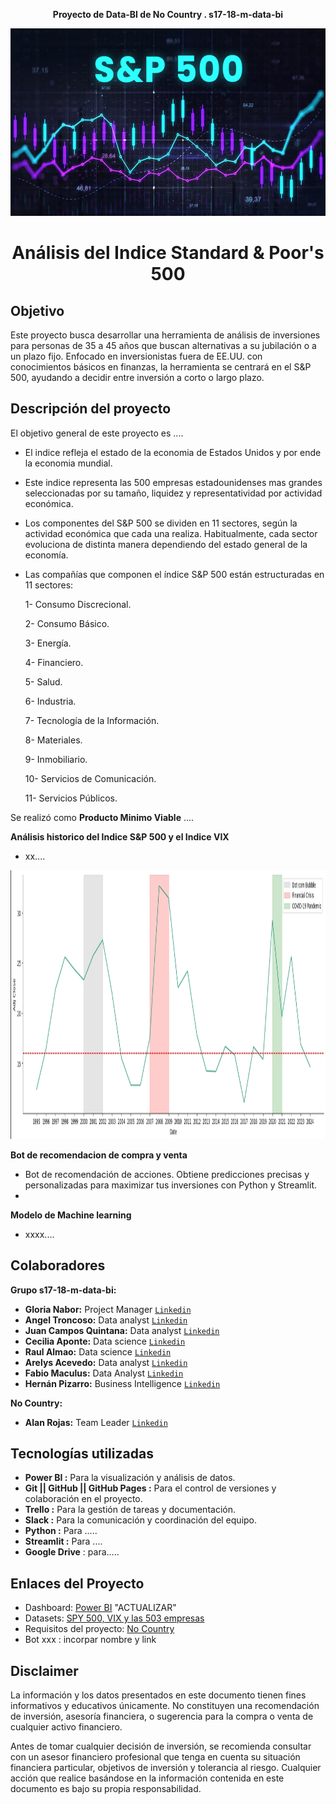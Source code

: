 **<p align="center">Proyecto de Data-BI de No Country . s17-18-m-data-bi</p>**

<img src="Imagenes\SP500.jpg" width="1010" height="300">

#  **<p align="center">Análisis del Indice Standard & Poor's 500</p>**

## Objetivo
Este proyecto busca desarrollar una herramienta de análisis de inversiones para personas de 35 a 45 años que buscan alternativas a su jubilación o a un plazo fijo. Enfocado en inversionistas fuera de EE.UU. con conocimientos básicos en finanzas, la herramienta se centrará en el S&P 500, ayudando a decidir entre inversión a corto o largo plazo. 

## Descripción del proyecto

El objetivo general de este proyecto es ....

- El indice refleja el estado de la economia de Estados Unidos y por ende la economia mundial.

- Este indice representa las 500 empresas estadounidenses mas grandes seleccionadas por su tamaño, liquidez y representatividad por actividad económica.

- Los componentes del S&P 500 se dividen en 11 sectores, según la actividad económica que cada una realiza. Habitualmente, cada sector evoluciona de distinta manera dependiendo del estado general de la economía.

- Las compañías que componen el índice S&P 500 están estructuradas en 11 sectores:

    1- Consumo Discrecional.

    2- Consumo Básico.

    3- Energía.

    4- Financiero.

    5- Salud.

    6- Industria.

    7- Tecnología de la Información.

    8- Materiales.

    9- Inmobiliario.

    10- Servicios de Comunicación.

    11- Servicios Públicos.


Se realizó como **Producto Minimo Viable** ....

**Análisis historico del Indice S&P 500 y el Indice VIX**
- xx....
<img src="Imagenes\vix_95al24.jpg" width="1010" height="430">

**Bot de recomendacion de compra y venta**
- Bot de recomendación de acciones. Obtiene predicciones precisas y personalizadas para maximizar tus inversiones con Python y Streamlit.
- 
**Modelo de Machine learning**
- xxxx....

## Colaboradores

**Grupo s17-18-m-data-bi:**
  - **Gloria Nabor:**  Project Manager [`Linkedin`](https://www.linkedin.com/in/gloria-nabor/)
  - **Angel Troncoso:** Data analyst [`Linkedin`](www.linkedin.com/in/angeltroncoso) 
  - **Juan Campos Quintana:** Data analyst [`Linkedin`](https://www.linkedin.com/in/jumacaq/)
  - **Cecilia Aponte:** Data science [`Linkedin`](https://www.linkedin.com/in/ceci-aponte-data/)
  - **Raul Almao:** Data science [`Linkedin`](https://www.linkedin.com/in/ralmao/)
  - **Arelys Acevedo:**  Data analyst [`Linkedin`](https://www.linkedin.com/in/arelys-acevedo/)
  - **Fabio Maculus:** Data Analyst [`Linkedin`](https://www.linkedin.com/in/fabio-maculus-data-analyst/)
  - **Hernán Pizarro:** Business Intelligence [`Linkedin`](https://www.linkedin.com/in/hern%C3%A1n-pizarro-683679268/) 

**No Country:**
 - **Alan Rojas:** Team Leader [`Linkedin`](https://www.linkedin.com/in/alan-rojas-polanco-97a4b5291/)


## Tecnologías utilizadas
- **Power BI :**  Para la visualización y análisis de datos.
- **Git || GitHub || GitHub Pages :**  Para el control de versiones y colaboración en el proyecto.
- **Trello :**  Para la gestión de tareas y documentación.
- **Slack :**  Para la comunicación y coordinación del equipo.
- **Python :**  Para .....
- **Streamlit :**  Para ....
- **Google Drive** : para.....


## Enlaces del Proyecto
- Dashboard: [Power BI](https://app.powerbi.com/view?r=eyJrIjoiYTIwYTRiYTEtNTgyMi00ZGVhLThlMzEtYmI4NDk5MzQ1ZDI1IiwidCI6IjEwYWE5MTJkLTJjNzYtNGI5YS1iZmI2LWJkNGQ0Nzk5MTUwNiIsImMiOjR9&pageName=9a9665ed52580701a34c) "ACTUALIZAR"
- Datasets: [SPY 500, VIX y las 503 empresas](https://finance.yahoo.com/)
- Requisitos del proyecto: [No Country](https://drive.google.com/drive/folders/1kH9YZNrl84T8EldJYO_1q81jJXVeh6aq)
- Bot xxx : incorpar nombre y link

##  Disclaimer

La información y los datos presentados en este documento tienen fines informativos y educativos únicamente. No constituyen una recomendación de inversión, asesoría financiera, o sugerencia para la compra o venta de cualquier activo financiero. 

Antes de tomar cualquier decisión de inversión, se recomienda consultar con un asesor financiero profesional que tenga en cuenta su situación financiera particular, objetivos de inversión y tolerancia al riesgo. Cualquier acción que realice basándose en la información contenida en este documento es bajo su propia responsabilidad.
